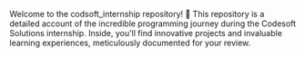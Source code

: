Welcome to the codsoft_internship repository! 🚀 This repository is a detailed account of the incredible programming journey during the Codesoft Solutions internship. Inside, you'll find innovative projects and invaluable learning experiences, meticulously documented for your review.
